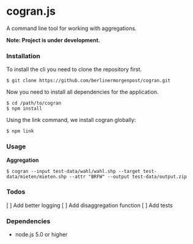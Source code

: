 # cogran.js

A command line tool for working with aggregations.

**Note: Project is under development.**


### Installation

To install the cli you need to clone the repository first.

```
$ git clone https://github.com/berlinermorgenpost/cogran.git
```

Now you need to install all dependencies for the application.

```
$ cd /path/to/cogran
$ npm install
```

Using the link command, we install cogran globally:

```
$ npm link
```

### Usage

**Aggregation**

```
$ cogran --input test-data/wahl/wahl.shp --target test-data/mieten/mieten.shp --attr "BRFW" --output test-data/output.zip
```

### Todos

[ ] Add better logging
[ ] Add disaggregation function
[ ] Add tests

### Dependencies

* node.js 5.0 or higher